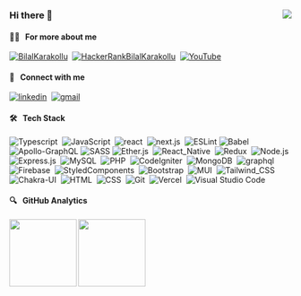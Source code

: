 ### Hi there 👋 <img align="right" src="https://komarev.com/ghpvc/?username=bilalkarakollu&color=51c2d5">

#### 🧑‍💻 &nbsp; For more about me &nbsp;
 [![BilalKarakollu](https://img.shields.io/badge/bilalkarakollu.com-9A0089?style=flat&logo=GoogleChrome&logoColor=white)](https://bilalkarakollu.com/)&nbsp; 
 [![HackerRankBilalKarakollu](https://img.shields.io/badge/-Hackerrank-2EC866?style=flat&logo=HackerRank&logoColor=white)](https://www.hackerrank.com/bilalkarakollu)&nbsp;
 [![YouTube](https://img.shields.io/badge/YouTube-%23FF0000.svg?style=flat&logo=YouTube&logoColor=white)](https://www.youtube.com/channel/UCbrNk0s89ZcBWo2xk4mrC-A)&nbsp;
 

#### 🍬 &nbsp; Connect with me &nbsp;

[![linkedin](https://img.shields.io/badge/-bilalkarakollu-%230077B5?style=flat&logo=linkedin&logoColor=white)](https://linkedin.com/in/bilalkarakollu)&nbsp;
[![gmail](https://img.shields.io/badge/-karakollubilal@gmail.com-D14836?style=flat&logo=Gmail&logoColor=white)](mailto:karakollubilal@gmail.com)&nbsp;

#### 🛠️ &nbsp; Tech Stack &nbsp;

![Typescript](https://img.shields.io/badge/-TypeScript-3F4B55?style=flat&logo=Typescript&logoColor=3178C6)&nbsp;
![JavaScript](https://img.shields.io/badge/javascript-3F4B55.svg?style=flat&logo=javascript&logoColor=%23F7DF1E)&nbsp;
![react](https://img.shields.io/badge/-React-3F4B55?style=flat&logo=react&logoColor=61DAFB)&nbsp;
![next.js](https://img.shields.io/badge/-Next.js-3F4B55?style=flat&logo=next.js&logoColor=white)&nbsp;
![ESLint](https://img.shields.io/badge/ESLint-3F4B55?style=flat&logo=eslint&logoColor=white)
![Babel](https://img.shields.io/badge/Babel-3F4B55?style=flat&logo=babel&logoColor=F9DC3e)
![Apollo-GraphQL](https://img.shields.io/badge/-ApolloGraphQL-3F4B55?style=flat&logo=apollo-graphql)
![SASS](https://img.shields.io/badge/SASS-3F4B55.svg?style=flat&logo=SASS&logoColor=E00097)
![Ether.js](https://img.shields.io/badge/Ether.js-3F4B55?style=flat&logo=Ethereum&logoColor=white)&nbsp;
![React_Native](https://img.shields.io/badge/React_Native-3F4B55?style=flat&logo=react&logoColor=61DAFB)&nbsp;
![Redux](https://img.shields.io/badge/Redux-3F4B55?style=flat&logo=redux&logoColor=e200c8)&nbsp;
![Node.js](https://img.shields.io/badge/-Node.js-3F4B55?style=flat&logo=Node.js&logoColor=75AC63)&nbsp;
![Express.js](https://img.shields.io/badge/express.js-%23404d59.svg?style=flat&logo=express&logoColor=%2361DAFB)&nbsp;
![MySQL](https://img.shields.io/badge/MySQL-3F4B55?style=flat&logo=mysql&logoColor=orange)&nbsp;
![PHP](https://img.shields.io/badge/PHP-3F4B55?style=flat&logo=php&logoColor=%23777BB4)&nbsp;
![CodeIgniter](https://img.shields.io/badge/CodeIgniter-3F4B55.svg?style=flat&logo=codeIgniter&logoColor=%23EF4223)&nbsp;
![MongoDB](https://img.shields.io/badge/-MongoDB-3F4B55?style=flat&logo=Mongodb&logoColor=75AC63)&nbsp;
![graphql](https://img.shields.io/badge/-GraphQL-3F4B55?style=flat&logo=graphql&logoColor=E00097)&nbsp;
![Firebase](https://img.shields.io/badge/-Firebase-3F4B55?style=flat&logo=Firebase&logoColor=FCDC00)&nbsp;
![StyledComponents](https://img.shields.io/badge/-Styled--Components-3F4B55?style=flat&logo=styledComponents&logoColor=DB7093)&nbsp;
![Bootstrap](https://img.shields.io/badge/Bootstrap-3F4B55?style=flat&logo=bootstrap&logoColor=e200c8)&nbsp;
![MUI](https://img.shields.io/badge/MUI-3F4B55.svg?style=flat&logo=mui&logoColor=%230081CB)&nbsp;
![Tailwind_CSS](https://img.shields.io/badge/Tailwind_CSS-3F4B55?style=flat&logo=tailwind-css&logoColor=%2338B2AC)&nbsp;
![Chakra-UI](https://img.shields.io/badge/Chakra--ui-3F4B55?style=flat&logo=chakra-ui&logoColor=%234ED1C5)&nbsp;
![HTML](https://img.shields.io/badge/-HTML-3F4B55?style=flat&logo=HTML5)&nbsp;
![CSS](https://img.shields.io/badge/-CSS-3F4B55?style=flat&logo=CSS3&logoColor=1572B6)&nbsp;
![Git](https://img.shields.io/badge/-Git-3F4B55?style=flat&logo=git)&nbsp;
![Vercel](https://img.shields.io/badge/vercel-3F4B55.svg?style=flat&logo=vercel&logoColor=white)&nbsp;
![Visual Studio Code](https://img.shields.io/badge/Visual%20Studio%20Code-3F4B55.svg?style=flat&logo=visual-studio-code&logoColor=0078d7)&nbsp;

#### 🔍 &nbsp; GitHub Analytics
<img height="120" align="left" src="https://github-readme-stats.vercel.app/api?username=bilalkarakollu&theme=onedark&show_icons=true">

<img height="120" align="left" src="https://github-readme-stats.vercel.app/api/top-langs/?username=bilalkarakollu&layout=compact&theme=onedark&count_private=true&langs_count=6&hide=html,shell">

